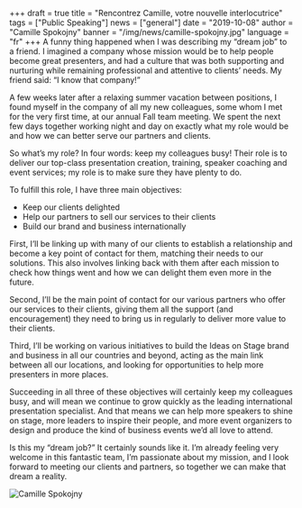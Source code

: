 +++
draft = true
title = "Rencontrez Camille, votre nouvelle interlocutrice"
tags = ["Public Speaking"]
news = ["general"]
date = "2019-10-08"
author = "Camille Spokojny"
banner = "/img/news/camille-spokojny.jpg"
language = "fr"
+++
A funny thing happened when I was describing my “dream job” to a friend. I imagined a company whose mission would be to help people become great presenters, and had a culture that was both supporting and nurturing while remaining professional and attentive to clients’ needs. My friend said: “I know that company!”

A few weeks later after a relaxing summer vacation between positions, I found myself in the company of all my new colleagues, some whom I met for the very first time, at our annual Fall team meeting. We spent the next few days together working night and day on exactly what my role would be and how we can better serve our partners and clients.

So what’s my role? In four words: keep my colleagues busy! Their role is to deliver our top-class presentation creation, training, speaker coaching and event services; my role is to make sure they have plenty to do.

To fulfill this role, I have three main objectives:

- Keep our clients delighted
- Help our partners to sell our services to their clients
- Build our brand and business internationally

First, I’ll be linking up with many of our clients to establish a relationship and become a key point of contact for them, matching their needs to our solutions. This also involves linking back with them after each mission to check how things went and how we can delight them even more in the future.

Second, I’ll be the main point of contact for our various partners who offer our services to their clients, giving them all the support (and encouragement) they need to bring us in regularly to deliver more value to their clients.

Third, I’ll be working on various initiatives to build the Ideas on Stage brand and business in all our countries and beyond, acting as the main link between all our locations, and looking for opportunities to help more presenters in more places.

Succeeding in all three of these objectives will certainly keep my colleagues busy, and will mean we continue to grow quickly as the leading international presentation specialist. And that means we can help more speakers to shine on stage, more leaders to inspire their people, and more event organizers to design and produce the kind of business events we’d all love to attend.

Is this my “dream job?” It certainly sounds like it. I’m already feeling very welcome in this fantastic team, I’m passionate about my mission, and I look forward to meeting our clients and partners, so together we can make that dream a reality.

![Camille Spokojny](/img/news/camille-spokojny.jpg)